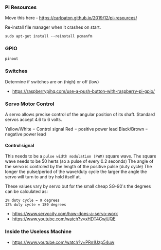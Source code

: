 ### Pi Resources

Move this here - https://carlpaton.github.io/2019/12/pi-resources/

Re-install file manager when it crashes on start.

```
sudo apt-get install --reinstall pcmanfm
```

### GPIO

```py
pinout
```

### Switches

Determine if switches are on (high) or off (low)

* https://raspberrypihq.com/use-a-push-button-with-raspberry-pi-gpio/

### Servo Motor Control

A servo allows precise control of the angular position of its shaft.
Standard servos accept 4.6 to 6 volts.

Yellow/White = Control signal
Red = positive power lead
Black/Brown = negative power lead

#### Control signal

This needs to be a `pulse width modulation (PWM)` square wave.
The square wave needs to be 50 herts (so a pulse of every 0.2 seconds)
The angle of the servo is controled by the length of the positive pulse (duty cycle)
The longer the pulse/period of the wave/duty cycle the larger the angle the servo will turn to and try hold itself at.

These values vary by servo but for the small cheap SG-90's the degrees can be calculated as:
```
2% duty cycle = 0 degrees
12% duty cycle = 180 degrees
```

* https://www.servocity.com/how-does-a-servo-work
* https://www.youtube.com/watch?v=xHDT4CwjUQE

### Inside the Useless Machine

* https://www.youtube.com/watch?v=PRn1Uzp54uw